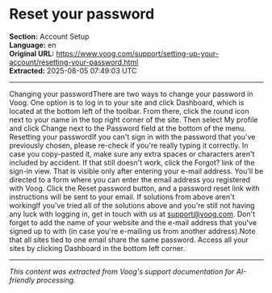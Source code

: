 # Reset your password

**Section:** Account Setup  
**Language:** en  
**Original URL:** https://www.voog.com/support/setting-up-your-account/resetting-your-password.html  
**Extracted:** 2025-08-05 07:49:03 UTC

---

Changing your passwordThere are two ways to change your password in Voog. One option is to log in to your site and click Dashboard, which is located at the bottom left of the toolbar. From there, click the round icon next to your name in the top right corner of the site. Then select My profile and click Change next to the Password field at the bottom of the menu.
Resetting your passwordIf you can't sign in with the password that you've previously chosen, please re-check if you're really typing it correctly. In case you copy-pasted it, make sure any extra spaces or characters aren't included by accident. If that still doesn't work, click the Forgot? link of the sign-in view. That is visible only after entering your e-mail address.
You'll be directed to a form where you can enter the email address you registered with Voog. Click the Reset password button, and a password reset link with instructions will be sent to your email.
If solutions from above aren't workingIf you've tried all of the solutions above and you're still not having any luck with logging in, get in touch with us at support@voog.com. Don't forget to add the name of your website and the e-mail address that you've signed up to with (in case you're e-mailing us from another address).Note that all sites tied to one email share the same password. Access all your sites by clicking Dashboard in the bottom left corner.

---

*This content was extracted from Voog's support documentation for AI-friendly processing.*
